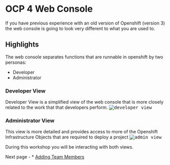 # OCP 4 Web Console

If you have previous experience with an old version of Openshift (version 3) the web console is going to look very different
to what you are used to. 

## Highlights

The web console separates functions that are runnable in openshift by two personas:
- Developer
- Administrator


### Developer View

Developer View is a simplified view of the web console that is more closely related to the work that
that developers perform. 
<kbd>![developer view](./images/01b_console_view_01.png)</kbd>

### Administrator View

This view is more detailed and provides access to more of the Openshift Infrastructure Objects that are
required to deploy a project
<kbd>![admin view](./images/01b_console_view_02.png)</kbd>

During this workshop you will be interacting with both views.

Next page - * [Adding Team Members](./01_adding_team_members.md)
